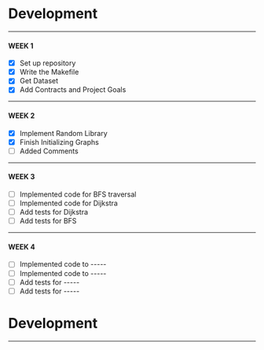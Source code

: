 # Development

---
#### WEEK 1
- [x] Set up repository 
- [x] Write the Makefile
- [x] Get Dataset 
- [x] Add Contracts and Project Goals
---
#### WEEK 2
- [x] Implement Random Library 
- [x] Finish Initializing Graphs
- [ ] Added Comments 
---
#### WEEK 3
- [ ] Implemented code for BFS traversal
- [ ] Implemented code for Dijkstra
- [ ] Add tests for Dijkstra
- [ ] Add tests for BFS
---
#### WEEK 4
- [ ] Implemented code to -----
- [ ] Implemented code to -----
- [ ] Add tests for -----
- [ ] Add tests for -----
# Development

---
